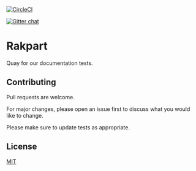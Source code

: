 [![CircleCI](https://circleci.com/gh/testthedocs/rakpart.svg?style=svg)](https://circleci.com/gh/testthedocs/rakpart)

[![Gitter chat](https://badges.gitter.im/gitterHQ/gitter.png)](https://gitter.im/testthedocs/Lobby)

# Rakpart

Quay for our documentation tests.

## Contributing

Pull requests are welcome.

For major changes, please open an issue first to discuss what you would like to change.

Please make sure to update tests as appropriate.

## License

[MIT](https://choosealicense.com/licenses/mit/)

